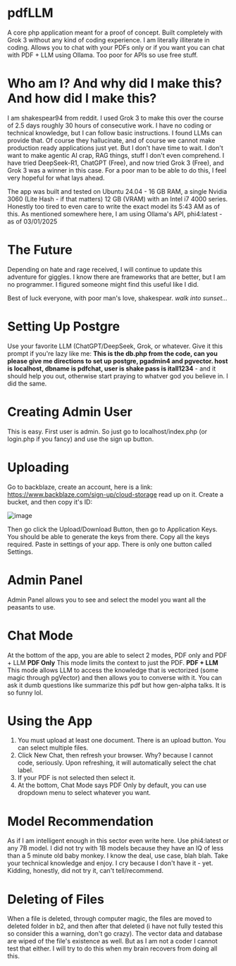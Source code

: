 # pdfLLM
A core php application meant for a proof of concept. Built completely with Grok 3 without any kind of coding experience. I am literally illiterate in coding. Allows you to chat with your PDFs only or if you want you can chat with PDF + LLM using Ollama. Too poor for APIs so use free stuff.

# Who am I? And why did I make this? And how did I make this?
I am shakespear94 from reddit. I used Grok 3 to make this over the course of 2.5 days roughly 30 hours of consecutive work. I have no coding or technical knowledge, but I can follow basic instructions. I found LLMs can provide that. Of course they hallucinate, and of course we cannot make production ready applications just yet. But I don't have time to wait. I don't want to make agentic AI crap, RAG things, stuff I don't even comprehend. I have tried DeepSeek-R1, ChatGPT (Free), and now tried Grok 3 (Free), and Grok 3 was a winner in this case. For a poor man to be able to do this, I feel very hopeful for what lays ahead.

The app was built and tested on Ubuntu 24.04 - 16 GB RAM, a single Nvidia 3060 (Lite Hash - if that matters) 12 GB (VRAM) with an Intel i7 4000 series. Honestly too tired to even care to write the exact model its 5:43 AM as of this. As mentioned somewhere here, I am using Ollama's API, phi4:latest - as of 03/01/2025

# The Future
Depending on hate and rage received, I will continue to update this adventure for giggles. I know there are frameworks that are better, but I am no programmer. I figured someone might find this useful like I did. 

Best of luck everyone, with poor man's love, shakespear. *walk into sunset...*

# Setting Up Postgre
Use your favorite LLM (ChatGPT/DeepSeek, Grok, or whatever. Give it this prompt if you're lazy like me:
**This is the db.php from the code, can you please give me directions to set up postgre, pgadmin4 and pgvector. host is localhost, dbname is pdfchat, user is shake pass is itall1234** - and it should help you out, otherwise start praying to whatver god you believe in. I did the same.

# Creating Admin User
This is easy. First user is admin. So just go to localhost/index.php (or login.php if you fancy) and use the sign up button. 

# Uploading
Go to backblaze, create an account, here is a link: https://www.backblaze.com/sign-up/cloud-storage read up on it. Create a bucket, and then copy it's ID:

![image](https://github.com/user-attachments/assets/9dbc696e-8eff-40ac-b0b1-0d87029617a8)

Then go click the Upload/Download Button, then go to Application Keys. You should be able to generate the keys from there. Copy all the keys required. Paste in settings of your app. There is only one button called Settings.

# Admin Panel
Admin Panel allows you to see and select the model you want all the peasants to use.

# Chat Mode
At the bottom of the app, you are able to select 2 modes, PDF only and PDF + LLM
**PDF Only** 
This mode limits the context to just the PDF. 
**PDF + LLM**
This mode allows LLM to access the knowledge that is vectorized (some magic through pgVector) and then allows you to converse with it. You can ask it dumb questions like summarize this pdf but how gen-alpha talks. It is so funny lol.

# Using the App
1. You must upload at least one document. There is an upload button. You can select multiple files.
2. Click New Chat, then refresh your browser. Why? because I cannot code, seriously. Upon refreshing, it will automatically select the chat label.
3. If your PDF is not selected then select it.
4. At the bottom, Chat Mode says PDF Only by default, you can use dropdown menu to select whatever you want.

# Model Recommendation
As if I am intelligent enough in this sector even write here. Use phi4:latest or any 7B model. I did not try with 1B models because they have an IQ of less than a 5 minute old baby monkey. I know the deal, use case, blah blah. Take your technical knowledge and enjoy. I cry because I don't have it - yet. Kidding, honestly, did not try it, can't tell/recommend.

# Deleting of Files
When a file is deleted, through computer magic, the files are moved to deleted folder in b2, and then after that deleted (i have not fully tested this so consider this a warning, don't go crazy). The vector data and database are wiped of the file's existence as well. But as I am not a coder I cannot test that either. I will try to do this when my brain recovers from doing all this.
